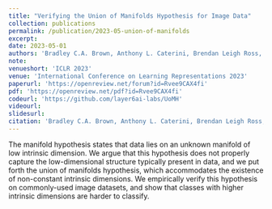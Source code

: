 ```yaml
---
title: "Verifying the Union of Manifolds Hypothesis for Image Data"
collection: publications
permalink: /publication/2023-05-union-of-manifolds
excerpt: 
date: 2023-05-01
authors: 'Bradley C.A. Brown, Anthony L. Caterini, Brendan Leigh Ross, <b>Jesse C. Cresswell</b>, Gabriel Loaiza-Ganem'
note:
venueshort: 'ICLR 2023'
venue: 'International Conference on Learning Representations 2023'
paperurl: 'https://openreview.net/forum?id=Rvee9CAX4fi'
pdf: 'https://openreview.net/pdf?id=Rvee9CAX4fi'
codeurl: 'https://github.com/layer6ai-labs/UoMH'
videourl:
slidesurl:
citation: 'Bradley C.A. Brown, Anthony L. Caterini, Brendan Leigh Ross, Jesse C. Cresswell, and Gabriel Loaiza-Ganem. Verifying the Union of Manifolds Hypothesis for Image Data. International Conference on Learning Representations 2023.'
---
```

The manifold hypothesis states that data lies on an unknown manifold of low intrinsic dimension. We argue that this hypothesis does not properly capture the low-dimensional structure typically present in data, and we put forth the union of manifolds hypothesis, which accommodates the existence of non-constant intrinsic dimensions. We empirically verify this hypothesis on commonly-used image datasets, and show that classes with higher intrinsic dimensions are harder to classify.